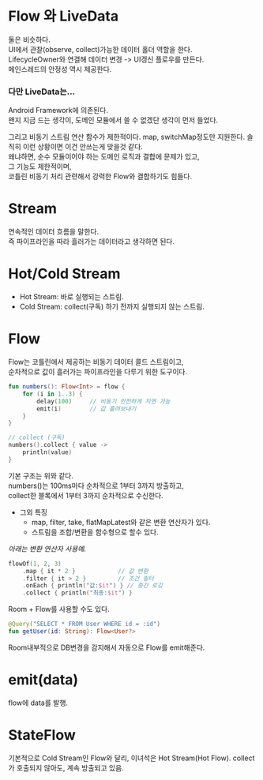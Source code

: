 # Flow 와 LiveData
둘은 비슷하다.  
UI에서 관찰(observe, collect)가능한 데이터 홀더 역할을 한다.  
LifecycleOwner와 연결해 데이터 변경 -> UI갱신 플로우를 만든다.  
메인스레드의 안정성 역시 제공한다.

### 다만 LiveData는...  
Android Framework에 의존된다.  
왠지 지금 드는 생각이, 도메인 모듈에서 쓸 수 없겠단 생각이 먼저 들었다.  

그리고 비동기 스트림 연산 함수가 제한적이다. map, switchMap정도만 지원한다.
솔직히 이런 상황이면 이건 안쓰는게 맞을것 같다.  
왜냐하면, 순수 모듈이어야 하는 도메인 로직과 결합에 문제가 있고,  
그 기능도 제한적이며,  
코틀린 비동기 처리 관련해서 강력한 Flow와 결합하기도 힘들다.

# Stream
연속적인 데이터 흐름을 말한다.  
즉 파이프라인을 따라 흘러가는 데이터라고 생각하면 된다.

# Hot/Cold Stream
- Hot Stream: 바로 실행되는 스트림.
- Cold Stream: collect(구독) 하기 전까지 실행되지 않는 스트림.

# Flow
Flow는 코틀린에서 제공하는 비동기 데이터 콜드 스트림이고,  
순차적으로 값이 흘러가는 파이프라인을 다루기 위한 도구이다.  

```kotlin
fun numbers(): Flow<Int> = flow {
    for (i in 1..3) {
        delay(100)     // 비동기 안전하게 지연 가능
        emit(i)        // 값 흘려보내기
    }
}

// collect (구독)
numbers().collect { value ->
    println(value)
}
```
기본 구조는 위와 같다.  
numbers()는 100ms마다 순차적으로 1부터 3까지 방출하고,   
collect한 블록에서 1부터 3까지 순차적으로 수신한다.

- 그외 특징 
  - map, filter, take, flatMapLatest와 같은 변환 연산자가 있다.
  - 스트림을 조합/변환을 함수형으로 할수 있다.

*아래는 변환 연산자 사용예.*
```kotlin
flowOf(1, 2, 3)
    .map { it * 2 }            // 값 변환
    .filter { it > 2 }         // 조건 필터
    .onEach { println("값:$it") } // 중간 로깅
    .collect { println("최종:$it") }
```

Room + Flow를 사용할 수도 있다.
```kotlin
@Query("SELECT * FROM User WHERE id = :id")
fun getUser(id: String): Flow<User?>
```
Room내부적으로 DB변경을 감지해서 자동으로 Flow를 emit해준다.

# emit(data)
flow에 data를 발행.

# StateFlow
기본적으로 Cold Stream인 Flow와 달리, 이녀석은 Hot Stream(Hot Flow).
collect가 호출되지 않아도, 계속 방출되고 있음.

